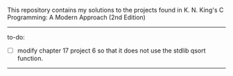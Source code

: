 This repository contains my solutions to the projects found in K. N. King's C Programming: A Modern Approach (2nd Edition)

***

to-do:
- [ ] modify chapter 17 project 6 so that it does not use the stdlib qsort function.

***

